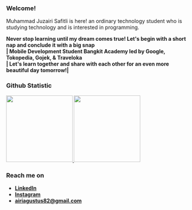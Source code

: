 ### Welcome! 
Muhammad Juzairi Safitli is here! an ordinary technology student who is studying technology and is interested in programming.

<b>Never stop learning until my dream comes true! Let's begin with a short nap and conclude it with a big snap <b> <br> | Mobile Development Student Bangkit Academy led by Google, Tokopedia, Gojek, & Traveloka <br>
| Let's learn together and share with each other for an even more beautiful day tomorrow!|

### Github Statistic
<p align="left">
<a href="https://github.com/eeryyy282">
  <img height="180em" src="https://github-readme-stats-eight-theta.vercel.app/api?username=eeryyy282&show_icons=true&theme=algolia&include_all_commits=true&count_private=true"/>
  <img height="180em" src="https://github-readme-stats-eight-theta.vercel.app/api/top-langs/?username=eeryyy282&layout=compact&langs_count=8&theme=algolia"/>
</a>
</p>

### Reach me on
- <a href="www.linkedin.com/in/muhammad-juzairi-safitli-6226a228a">LinkedIn</a>
- <a href="https://www.instagram.com/juzairi_safitli/">Instagram</a>
- airiagustus82@gmail.com
